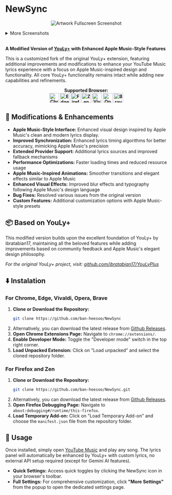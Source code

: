 # NewSync

<p align="center">
<img src="https://hivicode.github.io/assets/newsync/fullscreened-omg.jpg" alt="Artwork Fullscreen Screenshot">
</p>

<details>
<summary>More Screenshots</summary>
<p align="center">
<img src="https://hivicode.github.io/assets/newsync/mainscreen.jpg" alt="Main Screen Screenshot">
<img src="https://hivicode.github.io/assets/newsync/mainscreen-hurt.jpg" alt="Main Lyrics Screenshot">
<img src="https://hivicode.github.io/assets/newsync/fullscreened-hurt.jpg" alt="Artwork Fullscreen Screenshot">
<img src="https://hivicode.github.io/assets/newsync/mainscreen-bubblegum.jpg" alt="Main Lyrics Screenshot">
<img src="https://hivicode.github.io/assets/newsync/videofullscreened-bubblegum.jpg" alt="Video Fullscreen Screenshot">
</p>
</details>

<br>

**A Modified Version of [YouLy+](https://github.com/ibratabian17/YouLyPlus) with Enhanced Apple Music-Style Features**

This is a customized fork of the original YouLy+ extension, featuring additional improvements and modifications to enhance your YouTube Music lyrics experience with a focus on Apple Music-inspired design and functionality. All core YouLy+ functionality remains intact while adding new capabilities and refinements.

<p style="font-weight: bold;" align="center">
Supported Browser:
<br>
<img  width="30px" src="https://cdn-icons-png.flaticon.com/128/6125/6125000.png" alt="Chrome">
<img  width="30px" src="https://cdn-icons-png.flaticon.com/128/5968/5968890.png" alt="Edge">
<img  width="30px" src="https://cdn-icons-png.flaticon.com/128/5968/5968827.png" alt="Firefox">
<img  width="30px" src="https://raw.githubusercontent.com/zen-browser/.github/refs/heads/main/profile/logo-black.png" alt="Zen">
<img  width="30px" src="https://upload.wikimedia.org/wikipedia/commons/thumb/e/e4/Vivaldi_web_browser_logo.svg/456px-Vivaldi_web_browser_logo.png" alt="Vivaldi">
<img  width="30px" src="https://cdn-icons-png.flaticon.com/128/6124/6124994.png" alt="Opera">
<img  width="30px" src="https://img.icons8.com/?size=48&id=cM42lftaD9Z3&format=png" alt="Brave">



## 🔧 Modifications & Enhancements

- **Apple Music-Style Interface:** Enhanced visual design inspired by Apple Music's clean and modern lyrics display.
- **Improved Synchronization:** Enhanced lyrics timing algorithms for better accuracy, mimicking Apple Music's precision
- **Extended Provider Support:** Additional lyrics sources and improved fallback mechanisms  
- **Performance Optimizations:** Faster loading times and reduced resource usage
- **Apple Music-Inspired Animations:** Smoother transitions and elegant effects similar to Apple Music
- **Enhanced Visual Effects:** Improved blur effects and typography following Apple Music's design language
- **Bug Fixes:** Resolved various issues from the original version
- **Custom Features:** Additional customization options with Apple Music-style presets

## 📦 Based on YouLy+

This modified version builds upon the excellent foundation of YouLy+ by ibratabian17, maintaining all the beloved features while adding improvements based on community feedback and Apple Music's elegant design philosophy.

*For the original YouLy+ project, visit: [github.com/ibratabian17/YouLyPlus](https://github.com/ibratabian17/YouLyPlus)*


## ⬇️ Instalation

### For Chrome, Edge, Vivaldi, Opera, Brave

1.  **Clone or Download the Repository:**
    ```bash
    git clone https://github.com/ban-heesoo/NewSync
    ```
2.  Alternatively, you can download the latest release from [Github Releases](https://github.com/ban-heesoo/NewSync/releases/latest).
3.  **Open Chrome Extensions Page:**
    Navigate to `chrome://extensions/`.
4.  **Enable Developer Mode:**
    Toggle the "Developer mode" switch in the top right corner.
5.  **Load Unpacked Extension:**
    Click on "Load unpacked" and select the cloned repository folder.

### For Firefox and Zen

1.  **Clone or Download the Repository:**
    ```bash
    git clone https://github.com/ban-heesoo/NewSync.git
    ```
2.  Alternatively, you can download the latest release from [Github Releases](https://github.com/bban-heesoo/NewSync/releases/latest).
3.  **Open Firefox Debugging Page:**
    Navigate to `about:debugging#/runtime/this-firefox`.
4.  **Load Temporary Add-on:**
    Click on "Load Temporary Add-on" and choose the `manifest.json` file from the repository folder.

</details>

## 🚀 Usage

Once installed, simply open [YouTube Music](https://music.youtube.com/) and play any song. The lyrics panel will automatically be enhanced by YouLy+ with custom lyrics, no external API setup required (except for Gemini AI features).

-   **Quick Settings:** Access quick toggles by clicking the NewSync icon in your browser's toolbar.
-   **Full Settings:** For comprehensive customization, click **"More Settings"** from the popup to open the dedicated settings page.
